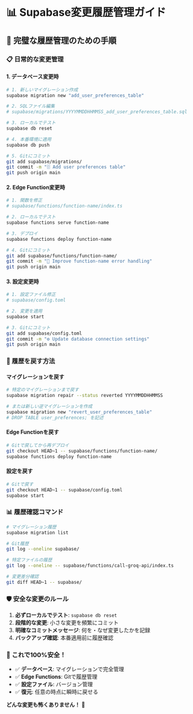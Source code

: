 # 📊 Supabase変更履歴管理ガイド

## 🎯 完璧な履歴管理のための手順

### 📋 日常的な変更管理

#### 1. **データベース変更時**
```bash
# 1. 新しいマイグレーション作成
supabase migration new "add_user_preferences_table"

# 2. SQLファイル編集
# supabase/migrations/YYYYMMDDHHMMSS_add_user_preferences_table.sql

# 3. ローカルでテスト
supabase db reset

# 4. 本番環境に適用
supabase db push

# 5. Gitにコミット
git add supabase/migrations/
git commit -m "🗄️ Add user preferences table"
git push origin main
```

#### 2. **Edge Function変更時**
```bash
# 1. 関数を修正
# supabase/functions/function-name/index.ts

# 2. ローカルでテスト
supabase functions serve function-name

# 3. デプロイ
supabase functions deploy function-name

# 4. Gitにコミット
git add supabase/functions/function-name/
git commit -m "🔧 Improve function-name error handling"
git push origin main
```

#### 3. **設定変更時**
```bash
# 1. 設定ファイル修正
# supabase/config.toml

# 2. 変更を適用
supabase start

# 3. Gitにコミット
git add supabase/config.toml
git commit -m "⚙️ Update database connection settings"
git push origin main
```

### 🔄 履歴を戻す方法

#### **マイグレーションを戻す**
```bash
# 特定のマイグレーションまで戻す
supabase migration repair --status reverted YYYYMMDDHHMMSS

# または新しい逆マイグレーションを作成
supabase migration new "revert_user_preferences_table"
# DROP TABLE user_preferences; を記述
```

#### **Edge Functionを戻す**
```bash
# Gitで戻してから再デプロイ
git checkout HEAD~1 -- supabase/functions/function-name/
supabase functions deploy function-name
```

#### **設定を戻す**
```bash
# Gitで戻す
git checkout HEAD~1 -- supabase/config.toml
supabase start
```

### 📊 履歴確認コマンド

```bash
# マイグレーション履歴
supabase migration list

# Git履歴
git log --oneline supabase/

# 特定ファイルの履歴
git log --oneline -- supabase/functions/call-groq-api/index.ts

# 変更差分確認
git diff HEAD~1 -- supabase/
```

### 🛡️ 安全な変更のルール

1. **必ずローカルでテスト**: `supabase db reset`
2. **段階的な変更**: 小さな変更を頻繁にコミット
3. **明確なコミットメッセージ**: 何を・なぜ変更したかを記録
4. **バックアップ確認**: 本番適用前に履歴確認

### 🎯 これで100%安全！

- ✅ **データベース**: マイグレーションで完全管理
- ✅ **Edge Functions**: Gitで履歴管理
- ✅ **設定ファイル**: バージョン管理
- ✅ **復元**: 任意の時点に瞬時に戻せる

**どんな変更も怖くありません！** 🚀
